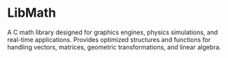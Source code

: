 # LibMath
A C math library designed for graphics engines, physics simulations, and real-time applications. Provides optimized structures and functions for handling vectors, matrices, geometric transformations, and linear algebra.
